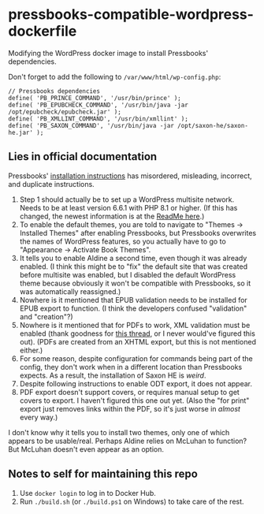 # pressbooks-compatible-wordpress-dockerfile

Modifying the WordPress docker image to install Pressbooks' dependencies.

Don't forget to add the following to `/var/www/html/wp-config.php`:

```
// Pressbooks dependencies
define( 'PB_PRINCE_COMMAND', '/usr/bin/prince' );
define( 'PB_EPUBCHECK_COMMAND', '/usr/bin/java -jar /opt/epubcheck/epubcheck.jar' );
define( 'PB_XMLLINT_COMMAND', '/usr/bin/xmllint' );
define( 'PB_SAXON_COMMAND', '/usr/bin/java -jar /opt/saxon-he/saxon-he.jar' );
```

## Lies in official documentation

Pressbooks' [installation instructions](https://pressbooks.org/user-docs/installation/) has misordered, misleading, incorrect, and duplicate instructions.

1. Step 1 should actually be to set up a WordPress multisite network. Needs to be at least version 6.6.1 with PHP 8.1 or higher. (If this has changed, the newest information is at the [ReadMe here](https://github.com/pressbooks/pressbooks/blob/dev/README.md).)
2. To enable the default themes, you are told to navigate to "Themes → Installed Themes" after enabling Pressbooks, but Pressbooks overwrites the names of WordPress features, so you actually have to go to "Appearance → Activate Book Themes".
3. It tells you to enable Aldine a second time, even though it was already enabled. (I think this might be to "fix" the default site that was created before multisite was enabled, but I disabled the default WordPress theme because obviously it won't be compatible with Pressbooks, so it was automatically reassigned.)
4. Nowhere is it mentioned that EPUB validation needs to be installed for EPUB export to function. (I think the developers confused "validation" and "creation"?)
5. Nowhere is it mentioned that for PDFs to work, XML validation must be enabled (thank goodness for [this thread](https://pressbooks.community/t/help-with-dependencies-config/1036), or I never would've figured this out). (PDFs are created from an XHTML export, but this is not mentioned either.)
6. For some reason, despite configuration for commands being part of the config, they don't work when in a different location than Pressbooks expects. As a result, the installation of Saxon HE is *weird*.
7. Despite following instructions to enable ODT export, it does not appear.
8. PDF export doesn't support covers, or requires manual setup to get covers to export. I haven't figured this one out yet. (Also the "for print" export just removes links within the PDF, so it's just worse in *almost* every way.)

I don't know why it tells you to install two themes, only one of which appears to be usable/real. Perhaps Aldine relies on McLuhan to function? But McLuhan doesn't even appear as an option.

## Notes to self for maintaining this repo

1. Use `docker login` to log in to Docker Hub.
2. Run `./build.sh` (or `./build.ps1` on Windows) to take care of the rest.
